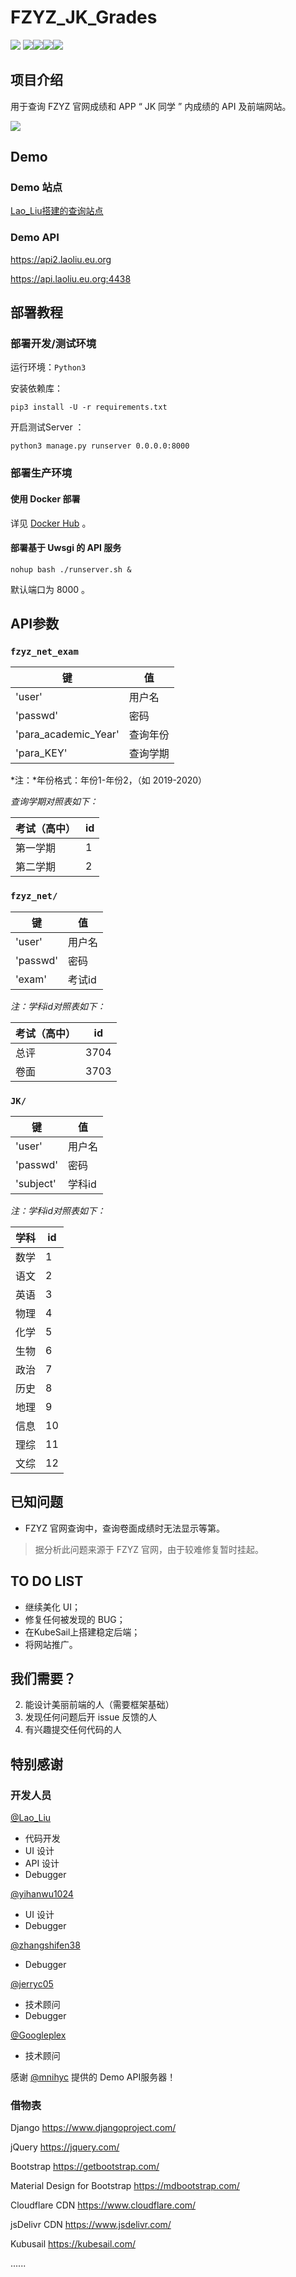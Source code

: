# FZYZ_JK_Grades

![](https://img.shields.io/badge/language-python-blue.svg) ![](https://img.shields.io/github/issues/Lao-Liu233/FZYZ_JK_Grades)![](https://img.shields.io/github/stars/Lao-Liu233/FZYZ_JK_Grades)![](https://img.shields.io/github/v/release/Lao-Liu233/FZYZ_JK_Grades)![](https://img.shields.io/github/license/Lao-Liu233/FZYZ_JK_Grades)

## 项目介绍

用于查询 FZYZ 官网成绩和 APP “ JK 同学 ” 内成绩的 API 及前端网站。

![](https://cdn.jsdelivr.net/gh/Lao-Liu233/blog_imgs/fzyz_jk_grades/guide.png)

## Demo

### Demo 站点

[Lao_Liu搭建的查询站点](https://grade.laoliu.eu.org)

### Demo API

https://api2.laoliu.eu.org

https://api.laoliu.eu.org:4438

## 部署教程

### 部署开发/测试环境

运行环境：`Python3`

安装依赖库：

```shell
pip3 install -U -r requirements.txt
```

开启测试Server ：
```shell
python3 manage.py runserver 0.0.0.0:8000
```

### 部署生产环境

#### 使用 Docker 部署

详见 [Docker Hub](https://hub.docker.com/r/laoliu233/fzyz_jk_grades_api) 。

#### 部署基于 Uwsgi 的 API 服务

`nohup bash ./runserver.sh &`

默认端口为 8000 。

## API参数

### `fzyz_net_exam`
|键       |值     |
|-        |-      |
|'user'   |用户名 |
|'passwd' |密码   |
|'para_academic_Year'|查询年份 |
|'para_KEY'|查询学期 |

*注：*年份格式：年份1-年份2，（如 2019-2020）

*查询学期对照表如下：*


| 考试（高中） | id   |
| ------------ | ---- |
| 第一学期     | 1    |
| 第二学期     | 2    |

### `fzyz_net/`
|键       |值     |
|-        |-      |
|'user'   |用户名 |
|'passwd' |密码   |
|'exam'   |考试id |

*注：学科id对照表如下：*


|考试（高中） |id|
|-            |- |
|总评         |3704|
|卷面         |3703|

### `JK/`

|键         |值     |
|-          |-      |
|'user'     |用户名 |
|'passwd'   |密码   |
|'subject'  |学科id |

*注：学科id对照表如下：*

|学科|id|
|-   |- |
|数学|1 |
|语文|2 |
|英语|3 |
|物理|4 |
|化学|5 |
|生物|6 |
|政治|7 |
|历史|8 |
|地理|9 |
|信息|10|
|理综|11|
|文综|12|

## 已知问题

- FZYZ 官网查询中，查询卷面成绩时无法显示等第。

> 据分析此问题来源于 FZYZ 官网，由于较难修复暂时挂起。

## TO DO LIST

- 继续美化 UI；
- 修复任何被发现的 BUG；
- 在KubeSail上搭建稳定后端；
- 将网站推广。

## 我们需要？

2.  能设计美丽前端的人（需要框架基础）
4.  发现任何问题后开 issue 反馈的人
5.  有兴趣提交任何代码的人

## 特别感谢

### 开发人员

[@Lao_Liu](https://github.com/Lao-Liu233)

- 代码开发
- UI 设计
- API 设计
- Debugger

[@yihanwu1024]( https://github.com/yihanwu1024)

- UI 设计
- Debugger

[@zhangshifen38](https://github.com/zhangshifen38)

- Debugger

[@jerryc05](https://github.com/jerryc05)

- 技术顾问
- Debugger

[@Googleplex](https://github.com/y-young)

- 技术顾问

感谢 [@mnihyc](https://github.com/mnihyc) 提供的 Demo API服务器！

### 借物表

Django https://www.djangoproject.com/

jQuery https://jquery.com/

Bootstrap https://getbootstrap.com/

Material Design for Bootstrap https://mdbootstrap.com/

Cloudflare CDN https://www.cloudflare.com/

jsDelivr CDN https://www.jsdelivr.com/

Kubusail https://kubesail.com/

......